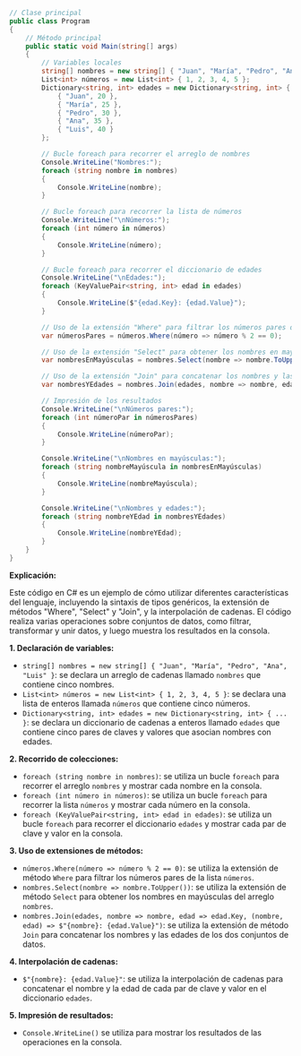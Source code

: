 ```c#
// Clase principal
public class Program
{
    // Método principal
    public static void Main(string[] args)
    {
        // Variables locales
        string[] nombres = new string[] { "Juan", "María", "Pedro", "Ana", "Luis" };
        List<int> números = new List<int> { 1, 2, 3, 4, 5 };
        Dictionary<string, int> edades = new Dictionary<string, int> {
            { "Juan", 20 },
            { "María", 25 },
            { "Pedro", 30 },
            { "Ana", 35 },
            { "Luis", 40 }
        };

        // Bucle foreach para recorrer el arreglo de nombres
        Console.WriteLine("Nombres:");
        foreach (string nombre in nombres)
        {
            Console.WriteLine(nombre);
        }

        // Bucle foreach para recorrer la lista de números
        Console.WriteLine("\nNúmeros:");
        foreach (int número in números)
        {
            Console.WriteLine(número);
        }

        // Bucle foreach para recorrer el diccionario de edades
        Console.WriteLine("\nEdades:");
        foreach (KeyValuePair<string, int> edad in edades)
        {
            Console.WriteLine($"{edad.Key}: {edad.Value}");
        }

        // Uso de la extensión "Where" para filtrar los números pares de la lista
        var númerosPares = números.Where(número => número % 2 == 0);

        // Uso de la extensión "Select" para obtener los nombres en mayúsculas del arreglo
        var nombresEnMayúsculas = nombres.Select(nombre => nombre.ToUpper());

        // Uso de la extensión "Join" para concatenar los nombres y las edades
        var nombresYEdades = nombres.Join(edades, nombre => nombre, edad => edad.Key, (nombre, edad) => $"{nombre}: {edad.Value}");

        // Impresión de los resultados
        Console.WriteLine("\nNúmeros pares:");
        foreach (int númeroPar in númerosPares)
        {
            Console.WriteLine(númeroPar);
        }

        Console.WriteLine("\nNombres en mayúsculas:");
        foreach (string nombreMayúscula in nombresEnMayúsculas)
        {
            Console.WriteLine(nombreMayúscula);
        }

        Console.WriteLine("\nNombres y edades:");
        foreach (string nombreYEdad in nombresYEdades)
        {
            Console.WriteLine(nombreYEdad);
        }
    }
}
```

**Explicación:**

Este código en C# es un ejemplo de cómo utilizar diferentes características del lenguaje, incluyendo la sintaxis de tipos genéricos, la extensión de métodos "Where", "Select" y "Join", y la interpolación de cadenas. El código realiza varias operaciones sobre conjuntos de datos, como filtrar, transformar y unir datos, y luego muestra los resultados en la consola.

**1. Declaración de variables:**

* `string[] nombres = new string[] { "Juan", "María", "Pedro", "Ana", "Luis" }`: se declara un arreglo de cadenas llamado `nombres` que contiene cinco nombres.
* `List<int> números = new List<int> { 1, 2, 3, 4, 5 }`: se declara una lista de enteros llamada `números` que contiene cinco números.
* `Dictionary<string, int> edades = new Dictionary<string, int> { ... }`: se declara un diccionario de cadenas a enteros llamado `edades` que contiene cinco pares de claves y valores que asocian nombres con edades.

**2. Recorrido de colecciones:**

* `foreach (string nombre in nombres)`: se utiliza un bucle `foreach` para recorrer el arreglo `nombres` y mostrar cada nombre en la consola.
* `foreach (int número in números)`: se utiliza un bucle `foreach` para recorrer la lista `números` y mostrar cada número en la consola.
* `foreach (KeyValuePair<string, int> edad in edades)`: se utiliza un bucle `foreach` para recorrer el diccionario `edades` y mostrar cada par de clave y valor en la consola.

**3. Uso de extensiones de métodos:**

* `números.Where(número => número % 2 == 0)`: se utiliza la extensión de método `Where` para filtrar los números pares de la lista `números`.
* `nombres.Select(nombre => nombre.ToUpper())`: se utiliza la extensión de método `Select` para obtener los nombres en mayúsculas del arreglo `nombres`.
* `nombres.Join(edades, nombre => nombre, edad => edad.Key, (nombre, edad) => $"{nombre}: {edad.Value}")`: se utiliza la extensión de método `Join` para concatenar los nombres y las edades de los dos conjuntos de datos.

**4. Interpolación de cadenas:**

* `$"{nombre}: {edad.Value}"`: se utiliza la interpolación de cadenas para concatenar el nombre y la edad de cada par de clave y valor en el diccionario `edades`.

**5. Impresión de resultados:**

* `Console.WriteLine()` se utiliza para mostrar los resultados de las operaciones en la consola.